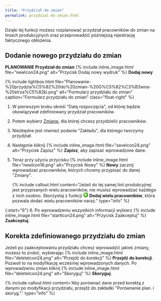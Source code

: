 ```yaml
---
title: "Przydział do zmian"
permalink: przydzial-do-zmian.html 
---
```


Dzięki tej funkcji możesz rozplanować przydział pracowników do zmian na liniach produkcyjnych oraz przeprowadzić późniejszą rejestrację faktycznego obłożenia. 

## Dodanie nowego przydziału do zmian

 **PLANOWANIE Przydział do zmian** {% include inline_image.html file="newIcon24.png" alt="Przycisk Dodaj nowy wydruk" %} **Dodaj nowy**

{% include lightbox.html file="Planowanie-%20przydzia%C5%82%20do%20zmian-%20G%C5%82%C3%B3wna-%20strza%C5%82ki.png" alt="Formularz przydziału do zmian" caption="Formularz przydziału do zmian" class="float-right" %}

1. W pierwszym kroku określ "Datę rozpoczęcia", od której będzie obowiązywał zdefiniowany przydział pracowników.
2. Potem wybierz [Zmianę](/zmiany), dla której chcesz przydzielić pracowników.
3. Niezbędne jest również podanie "Zakładu", dla którego tworzymy przydział.
4. Następnie kliknij  {% include inline_image.html file="saveIcon24.png" alt="Przycisk Zapisz" %} **Zapisz**, aby zapisać wprowadzone dane.
5. Teraz przy użyciu przycisku {% include inline_image.html file="newIcon16.png" alt="Przycisk Nowy" %} **Nowy** zacznij wprowadzać pracowników, których chcemy przypisać do danej "Zmiany".

    {% include callout.html content="Jeżeli do tej samej linii produkcyjnej jest przypisanych wielu pracowników, nie musisz wprowadzać każdego z nich osobno. Skorzystaj z funkcji ![](/images/newIcon16.png) **Dodaj wielu pracowników**, która pozwala dodać wielu pracowników naraz." type="info" %}

{:start="6"}
6. Po wprowadzeniu wszystkich informacji wybierz {% include inline_image.html file="startIcon24.png" alt="Przycisk Zaakceptuj" %} **Zaakceptuj**.

## Korekta zdefiniowanego przydziału do zmian

Jeżeli po zaakceptowaniu przydziału chcesz wprowadzić jakieś zmiany, możesz to zrobić, wybierając {% include inline_image.html file="deleteIcon24.png" alt="Przejdź do korekcji" %} **Przejdź do korekcji**. Pozwoli to na modyfikację wcześniej wprowadzonych danych. Po wprowadzeniu zmian kliknij {% include inline_image.html file="deleteIcon24.png" alt="Skoryguj" %} **Skoryguj**. 

{% include callout.html content='Aby porównać dane przed korektą z danymi po modyfikacji przydziału, przejdź do zakładki "Porównanie plan. i skoryg.".' type="info" %}

